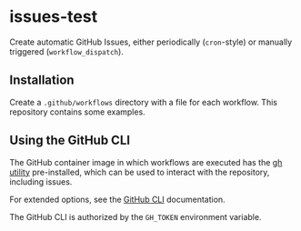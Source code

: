 # issues-test

Create automatic GitHub Issues, either periodically (`cron`-style) or manually triggered (`workflow_dispatch`).

## Installation

Create a `.github/workflows` directory with a file for each workflow. This repository contains some examples.

## Using the GitHub CLI

The GitHub container image in which workflows are executed has the [gh utility](https://cli.github.com/) pre-installed, which can be used to interact with the repository, including issues.

For extended options, see the [GitHub CLI](https://cli.github.com/manual/gh_issue_create) documentation.

The GitHub CLI is authorized by the `GH_TOKEN` environment variable.
